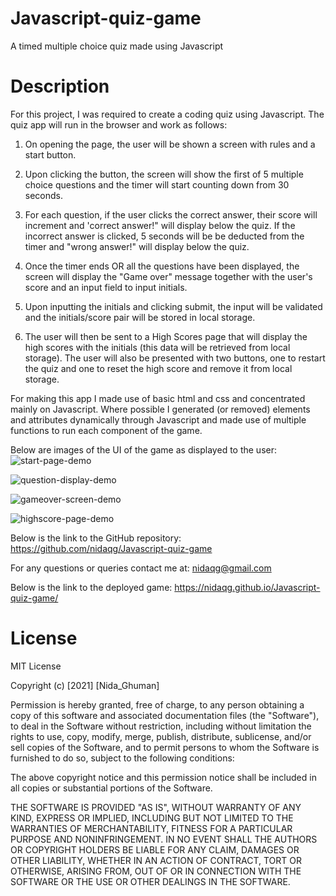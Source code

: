 # Javascript-quiz-game
A timed multiple choice quiz made using Javascript

# Description
For this project, I was required to create a coding quiz using Javascript. The quiz app will run in the browser and work as follows:

1) On opening the page, the user will be shown a screen with rules and a start button. 

2) Upon clicking the button, the screen will show the first of 5 multiple choice questions and the timer will start counting down from 30 seconds. 

3) For each question, if the user clicks the correct answer, their score will increment and 'correct answer!" will display below the quiz. If the incorrect answer is clicked, 5 seconds will be be deducted from the timer and "wrong answer!" will display below the quiz. 

4) Once the timer ends OR all the questions have been displayed, the screen will display the "Game over" message together with the user's score and an input field to input initials. 

5) Upon inputting the initials and clicking submit, the input will be validated and the initials/score pair will be stored in local storage.

6) The user will then be sent to a High Scores page that will display the high scores with the initials (this data will be retrieved from local storage). The user will also be presented with two buttons, one to restart the quiz and one to reset the high score and remove it from local storage.

For making this app I made use of basic html and css and concentrated mainly on Javascript. Where possible I generated (or removed) elements and attributes dynamically through Javascript and made use of multiple functions to run each component of the game. 

Below are images of the UI of the game as displayed to the user:
![start-page-demo](images/start-page-demo.png) 

![question-display-demo](images/question-display-demo.png)

![gameover-screen-demo](images/gameover-screen-demo.png)

![highscore-page-demo](images/highscore-page-demo.png)


Below is the link to the GitHub repository:
https://github.com/nidaqg/Javascript-quiz-game 

For any questions or queries contact me at: nidaqg@gmail.com

Below is the link to the deployed game:
https://nidaqg.github.io/Javascript-quiz-game/ 

# License

MIT License

Copyright (c) [2021] [Nida_Ghuman]

Permission is hereby granted, free of charge, to any person obtaining a copy
of this software and associated documentation files (the "Software"), to deal
in the Software without restriction, including without limitation the rights
to use, copy, modify, merge, publish, distribute, sublicense, and/or sell
copies of the Software, and to permit persons to whom the Software is
furnished to do so, subject to the following conditions:

The above copyright notice and this permission notice shall be included in all
copies or substantial portions of the Software.

THE SOFTWARE IS PROVIDED "AS IS", WITHOUT WARRANTY OF ANY KIND, EXPRESS OR
IMPLIED, INCLUDING BUT NOT LIMITED TO THE WARRANTIES OF MERCHANTABILITY,
FITNESS FOR A PARTICULAR PURPOSE AND NONINFRINGEMENT. IN NO EVENT SHALL THE
AUTHORS OR COPYRIGHT HOLDERS BE LIABLE FOR ANY CLAIM, DAMAGES OR OTHER
LIABILITY, WHETHER IN AN ACTION OF CONTRACT, TORT OR OTHERWISE, ARISING FROM,
OUT OF OR IN CONNECTION WITH THE SOFTWARE OR THE USE OR OTHER DEALINGS IN THE
SOFTWARE.